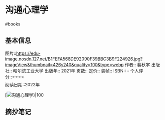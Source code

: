 ---
---

# 沟通心理学
#books 
## 基本信息

图片::https://edu-image.nosdn.127.net/B1FEFA568DE92090F39BBC3B9F224926.jpg?imageView&thumbnail=426y240&quality=100&type=webp
作者:: 裴秋宇
出版社:: 哈尔滨工业大学
出版年:: 2021年
页数:: 
定价:: 
装帧:: 
ISBN:: -
个人评分::⭐⭐⭐⭐  
阅读日期::2022年

 [![沟通心理学}|100](https://edu-image.nosdn.127.net/B1FEFA568DE92090F39BBC3B9F224926.jpg?imageView&thumbnail=426y240&quality=100&type=webp )

## 摘抄笔记

